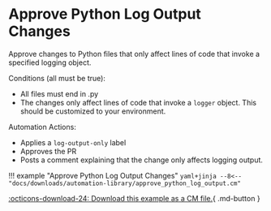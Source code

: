 # Approve Python Log Output Changes

Approve changes to Python files that only affect lines of code that invoke a specified logging object.

Conditions (all must be true):

* All files must end in .py
* The changes only affect lines of code that invoke a `logger` object. This should be customized to your environment.

Automation Actions:

* Applies a `log-output-only` label
* Approves the PR
* Posts a comment explaining that the change only affects logging output.

!!! example "Approve Python Log Output Changes"
    ```yaml+jinja
    --8<-- "docs/downloads/automation-library/approve_python_log_output.cm"
    ```
    <div class="result" markdown>
      <span>
      [:octicons-download-24: Download this example as a CM file.](/downloads/automation-library/approve_python_log_output.cm){ .md-button }
      </span>
    </div>